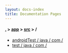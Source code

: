 ```yaml
---
layout: docs-index
title: Documentation Pages
---
```

#### [.](./../../index) > [app](./../index) > [src](./index) > **/**

- [androidTest / java / com / ](androidTest/java/com/)
- [test / java / com / ](test/java/com/)
